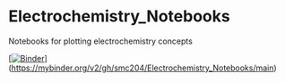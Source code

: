 # Electrochemistry_Notebooks
Notebooks for plotting electrochemistry concepts

[[![Binder](https://mybinder.org/badge_logo.svg)](https://mybinder.org/v2/gh/smc204/Electrochemistry_Notebooks/main)](https://mybinder.org/v2/gh/smc204/Electrochemistry_Notebooks/main)
